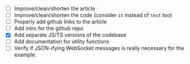 - [ ] Improve/clean/shorten the article
- [ ] Improve/clean/shorten the code (consider `it` instead of `test` too)
- [ ] Properly add github links to the article
- [ ] Add intro for the github repo
- [x] Add separate JS/TS versions of the codebase
- [ ] Add documentation for utility functions
- [ ] Verify if JSON-ifying WebSocket messages is really necessary for the example.
